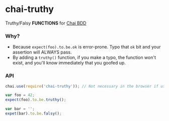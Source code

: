 # chai-truthy
Truthy/Falsy **FUNCTIONS** for [Chai BDD](http://chaijs.com/api/bdd/)

### Why?
* Because `expect(foo).to.be.ok` is error-prone. Typo that `ok` bit and your assertion will ALWAYS pass.
* By adding a `truthy()` function, if you make a typo, the function won't exist, and you'll know immediately that you goofed up.

### API
```js
chai.use(require('chai-truthy')); // Not necessary in the browser if using globals

var foo = 42;
expect(foo).to.be.truthy();

var bar = '';
expet(bar).to.be.falsy();
```